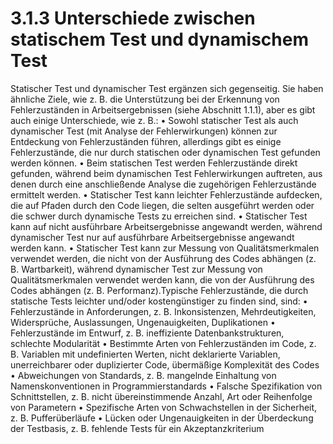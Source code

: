 # 3.1.3 Unterschiede zwischen statischem Test und dynamischem Test

Statischer Test und dynamischer Test ergänzen sich gegenseitig. Sie haben ähnliche Ziele,
wie z. B. die Unterstützung bei der Erkennung von Fehlerzuständen in Arbeitsergebnissen
(siehe Abschnitt 1.1.1), aber es gibt auch einige Unterschiede, wie z. B.:
• Sowohl statischer Test als auch dynamischer Test (mit Analyse der Fehlerwirkungen)
können zur Entdeckung von Fehlerzuständen führen, allerdings gibt es einige
Fehlerzustände, die nur durch statischen oder dynamischen Test gefunden werden
können.
• Beim statischen Test werden Fehlerzustände direkt gefunden, während beim
dynamischen Test Fehlerwirkungen auftreten, aus denen durch eine anschließende
Analyse die zugehörigen Fehlerzustände ermittelt werden.
• Statischer Test kann leichter Fehlerzustände aufdecken, die auf Pfaden durch den
Code liegen, die selten ausgeführt werden oder die schwer durch dynamische Tests
zu erreichen sind.
• Statischer Test kann auf nicht ausführbare Arbeitsergebnisse angewandt werden,
während dynamischer Test nur auf ausführbare Arbeitsergebnisse angewandt werden
kann.
• Statischer Test kann zur Messung von Qualitätsmerkmalen verwendet werden, die
nicht von der Ausführung des Codes abhängen (z. B. Wartbarkeit), während
dynamischer Test zur Messung von Qualitätsmerkmalen verwendet werden kann, die
von der Ausführung des Codes abhängen (z. B. Performanz).Typische Fehlerzustände, die durch statische Tests leichter und/oder kostengünstiger zu
finden sind, sind:
• Fehlerzustände in Anforderungen, z. B. Inkonsistenzen, Mehrdeutigkeiten,
Widersprüche, Auslassungen, Ungenauigkeiten, Duplikationen
• Fehlerzustände im Entwurf, z. B. ineffiziente Datenbankstrukturen, schlechte
Modularität
• Bestimmte Arten von Fehlerzuständen im Code, z. B. Variablen mit undefinierten
Werten, nicht deklarierte Variablen, unerreichbarer oder duplizierter Code, übermäßige
Komplexität des Codes
• Abweichungen von Standards, z. B. mangelnde Einhaltung von Namenskonventionen
in Programmierstandards
• Falsche Spezifikation von Schnittstellen, z. B. nicht übereinstimmende Anzahl, Art oder
Reihenfolge von Parametern
• Spezifische Arten von Schwachstellen in der Sicherheit, z. B. Pufferüberläufe
• Lücken oder Ungenauigkeiten in der Überdeckung der Testbasis, z. B. fehlende Tests
für ein Akzeptanzkriterium